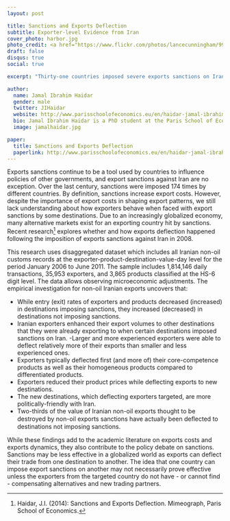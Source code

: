 ```yaml
---
layout: post

title: Sanctions and Exports Deflection
subtitle: Exporter-level Evidence from Iran
cover_photo: harbor.jpg
photo_credit: <a href="https://www.flickr.com/photos/lancecunningham/9943559725/">Lance Cunningham</a> <a href="http://creativecommons.org/licenses/by-nc-sa/2.0/">cc</a>
draft: false
disqus: true
social: true

excerpt: "Thirty-one countries imposed severe exports sanctions on Iran in 2008. New research uncovers that two-thirds of the value of Iranian non-oil exports thought to be destroyed by non-oil exports sanctions have actually been deﬂected to destinations not imposing sanctions."

author:
  name: Jamal Ibrahim Haidar
  gender: male
  twitter: JIHaidar
  website: http://www.parisschoolofeconomics.eu/en/haidar-jamal-ibrahim/
  bio: Jamal Ibrahim Haidar is a PhD student at the Paris School of Economics.
  image: jamalhaidar.jpg

paper:
  title: Sanctions and Exports Deflection
  paperlink: http://www.parisschoolofeconomics.eu/en/haidar-jamal-ibrahim/
---
```


Exports sanctions continue to be a tool used by countries to influence policies of other governments, and export sanctions against Iran are no exception. Over the last century, sanctions were imposed 174 times by different countries. By definition, sanctions increase export costs. However, despite the importance of export costs in shaping export patterns, we still lack understanding about how exporters behave when faced with export sanctions by some destinations. Due to an increasingly globalized economy, many alternative markets exist for an exporting country hit by sanctions. Recent research[^Haidar:2014] explores whether and how exports deflection happened following the imposition of exports sanctions against Iran in 2008. 

This research uses disaggregated dataset which includes all Iranian non-oil customs records at the exporter-product-destination-value-day level for the period January 2006 to June 2011. The sample includes 1,814,146 daily transactions, 35,953 exporters, and 3,865 products classified at the HS-6 digit level. The data allows observing microeconomic adjustments. The empirical investigation for non-oil Iranian exports uncovers that:
- While entry (exit) rates of exporters and products decreased (increased) in destinations imposing sanctions, they increased (decreased) in destinations not imposing sanctions.- Iranian exporters enhanced their export volumes to other destinations that they were already exporting to when certain destinations imposed sanctions on Iran.  -Larger and more experienced exporters were able to deflect relatively more of their exports than smaller and less experienced ones.- Exporters typically deflected first (and more of) their core-competence products as well as their homogeneous products compared to differentiated products.- Exporters reduced their product prices while deflecting exports to new destinations.- The new destinations, which deflecting exporters targeted, are more politically-friendly with Iran.- Two-thirds of the value of Iranian non-oil exports thought to be destroyed by non-oil exports sanctions have actually been deﬂected to destinations not imposing sanctions.

While these findings add to the academic literature on exports costs and exports dynamics, they also contribute to the policy debate on sanctions. Sanctions may be less effective in a globalized world as exports can deflect their trade from one destination to another. The idea that one country can impose export sanctions on another may not necessarily prove effective unless the exporters from the targeted country do not have - or cannot find - compensating alternatives and new trading partners.

[^Haidar:2014]: Haidar, J.I. (2014): Sanctions and Exports Deflection. Mimeograph, Paris School of Economics.